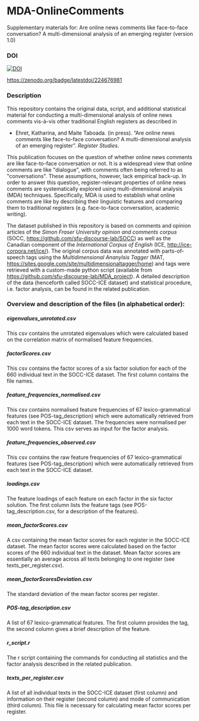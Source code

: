 # MDA-OnlineComments
Supplementary materials for: Are online news comments like face-to-face conversation? A multi-dimensional analysis of an emerging register (version 1.0)

### DOI


[![DOI](https://zenodo.org/badge/224676981.svg)](https://zenodo.org/badge/latestdoi/224676981)

https://zenodo.org/badge/latestdoi/224676981



### Description

This repository contains the original data, script, and additional statistical material for conducting a multi-dimensional analysis of online news comments vis-à-vis other traditional English registers as described in

* Ehret, Katharina, and Maite Taboada. (in press). “Are online news comments like face-to-face conversation? A multi-dimensional analysis of an emerging register”. *Register Studies*.

This publication focuses on the question of whether online news comments are like face-to-face conversation or not. It is a widespread view that online comments are like "dialogue", with comments often being referred to as "conversations". These assumptions, however, lack empirical back-up. In order to answer this question, register-relevant properties of online news comments are systematically explored using multi-dimensional analysis (MDA) techniques. Specifically, MDA is used to establish what online comments are like by describing their linguistic features and comparing them to traditional registers (e.g. face-to-face conversation, academic writing). 

The dataset published in this repository is based on comments and opinion articles of the *Simon Fraser University opinion and
comments corpus* (SOCC, https://github.com/sfu-discourse-lab/SOCC) as well as the Canadian component of the *International Corpus of English* (ICE, http://ice-corpora.net/ice/). The original corpus data was annotated with parts-of-speech tags using the *Multidimensional Ananylsis Tagger* (MAT, https://sites.google.com/site/multidimensionaltagger/home) and tags were retrieved with a custom-made python script (available from https://github.com/sfu-discourse-lab/MDA_project). A detailed description of the data (henceforth called SOCC-ICE dataset) and statistical procedure, i.e. factor analysis, can be found in the related publication. 

### Overview and description of the files (in alphabetical order):

##### eigenvalues_unrotated.csv
This csv contains the unrotated eigenvalues which were calculated based on the correlation matrix of normalised feature frequencies.

##### factorScores.csv

This csv contains the factor scores of a six factor solution for each of the
660 individual text in the SOCC-ICE dataset. The first column contains the file
names.

##### feature_frequencies_normalised.csv

This csv contains normalised feature frequencies of 67 lexico-grammatical
features (see POS-tag_description) which were automatically retrieved from each
text in the SOCC-ICE dataset. The frequencies were normalised per 1000 word
tokens. This csv serves as input for the factor analysis. 

##### feature_frequencies_observed.csv

This csv contains the raw feature frequencies of 67 lexico-grammatical features
(see POS-tag_description) which were automatically retrieved from each text in
the SOCC-ICE dataset.

##### loadings.csv

The feature loadings of each feature on each factor in the six factor solution.
The first column lists the feature tags (see POS-tag_description.csv, for a
description of the features).

##### mean_factorScores.csv

A csv containing the mean factor scores for each register in the SOCC-ICE
dataset. The mean factor scores were calculated based on the factor scores of the 660 individual text in the dataset. Mean factor scores are essentially an average across all texts belonging to one register (see texts_per_register.csv).

##### mean_factorScoresDeviation.csv

The standard deviation of the mean factor scores per register.

##### POS-tag_description.csv

A list of 67 lexico-grammatical features. The first column provides the tag, the second column gives a brief description of the feature.

##### r_script.r

The r script containing the commands for conducting all statistics and the
factor analysis described in the related publication.

##### texts_per_register.csv

A list of all individual texts in the SOCC-ICE dataset (first column) and
information on their register (second column) and mode of communication (third
column). This file is necessary for calculating mean factor scores per
register.
